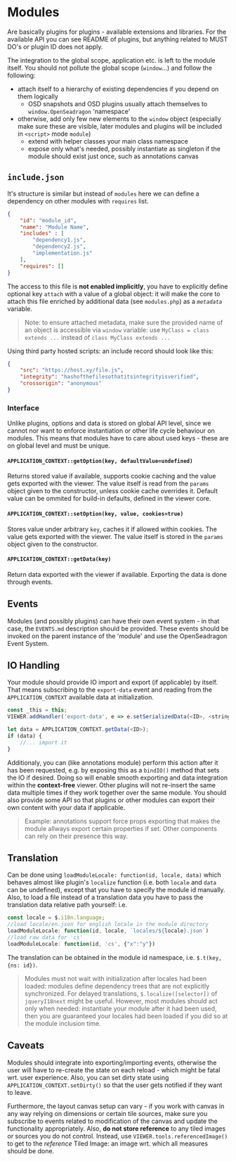 # Modules

Are basically plugins for plugins - available extensions and libraries.
For the available API you can see README of plugins, but anything related to
MUST DO's or plugin ID does not apply.

The integration to the global scope, application etc. is left to the module itself.
You should not pollute the global scope (`window`...) and follow the following:
 - attach itself to a hierarchy of existing dependencies if you depend on them logically
    - OSD snapshots and OSD plugins usually attach themselves to ``window.OpenSeadragon`` 'namespace'
 - otherwise, add only few new elements to the ``window`` object (especially make sure these are visible, later 
 modules and plugins will be included in `<script>` mode `module`)
    - extend with helper classes your main class namespace
    - expose only what's needed, possibly instantiate as singleton if the module should exist just once, such as annotations canvas

## `include.json`
It's structure is similar but instead of `modules` here we can
define a dependency on other modules with `requires` list.
````json
{
    "id": "module_id",
    "name": "Module Name",
    "includes" : [
        "dependency1.js",
        "dependency2.js",
        "implementation.js"
    ],
    "requires": []
}
````
The access to this file is **not enabled implicitly**, you have to explicitly
define optional key `attach` with a value of a global object: it will make the core to attach 
this file enriched by additional data (see `modules.php`) as a *`metadata`* variable.

> Note: to ensure attached metadata, make sure the provided name of an object is accessible
> via ``window`` variable: use `MyClass = class extends ...` instead of `class MyClass extends ...`

Using third party hosted scripts: an include record should look like this:
````json
{
    "src": "https://host.xy/file.js",
    "integrity": "hashofthefilesothatitsintegrityisverified",
    "crossorigin": "anonymous"
}
````

### Interface
Unlike plugins, options and data is stored on global API level, since we cannot nor want to enforce instantiation 
or other life cycle behaviour on modules. This means that modules have to care about used keys - these are on global 
level and must be unique.

#### `APPLICATION_CONTEXT::getOption(key, defaultValue=undefined)`
Returns stored value if available, supports cookie caching and the value gets exported with the viewer. The value itself is
read from the `params` object given to the constructor, unless cookie cache overrides it. Default value can be ommited
for build-in defaults, defined in the viewer core.

#### `APPLICATION_CONTEXT::setOption(key, value, cookies=true)`
Stores value under arbitrary `key`, caches it if allowed within cookies. The value gets exported with the viewer. 
The value itself is stored in the `params` object given to the constructor.

#### `APPLICATION_CONTEXT::getData(key)`
Return data exported with the viewer if available. Exporting the data is done through events.

## Events
Modules (and possibly plugins) can have their own event system - in that case, the `EVENTS.md` description
should be provided. These events should be invoked on the parent instance of the 'module' and
use the OpenSeadragon Event System.

## IO Handling
Your module should provide IO import and export (if applicable) by itself. That means subscribing to the
``export-data`` event and reading from the `APPLICATION_CONTEXT` available data at initialization.
``````javascript
const _this = this;
VIEWER.addHandler('export-data', e => e.setSerializedData(<ID>, <string>));

let data = APPLICATION_CONTEXT.getData(<ID>);
if (data) {
    //... import it
}
``````
Additionaly, you can (like annotations module) perform this action after it has been requested, e.g. by exposing
this as a ``bindIO()`` method that sets the IO if desired. Doing so will enable smooth exporting and data integration
within the **context-free** viewer. Other plugins will not re-insert the same data multiple times if they work
together over the same module. You should also provide some API so that plugins or other modules can export their
own content with your data if applicable.

> Example: annotations support force props exporting that makes the module allways export certain properties
> if set. Other components can rely on their presence this way.


## Translation
Can be done using ``loadModuleLocale: function(id, locale, data)`` which behaves almost like plugin's `localize` function
(i.e. both ``locale`` and `data` can be undefined),
except that you have to specify the module id manually. Also, to load a file instead of a translation data you
have to pass the translation data relative path yourself: i.e. 
````javascript
const locale = $.i18n.language;
//load locale/en.json for english locale in the module directory
loadModuleLocale: function(id, locale, `locales/${locale}.json`) 
//load raw data for 'cs'
loadModuleLocale: function(id, 'cs', {"x":"y"}) 
````
 
 The translation can be obtained in the module id namespace, i.e. ``$.t(key, {ns: id})``.

> Modules must not wait with initialization after locales had been loaded: modules define dependency trees that
>are not explicitly synchronized. For delayed translations, ``$.localize([selector])`` of `jqueryI18next` might be useful.
>However, most modules should act only when needed: instantiate your module after it had been used, then you are
>guaranteed your locales had been loaded if you did so at the module inclusion time.

## Caveats
Modules should integrate into exporting/importing events, otherwise the user will have to re-create
the state on each reload - which might be fatal wrt. user experience. Also, you can set dirty state
using ``APPLICATION_CONTEXT.setDirty()`` so that the user gets notified if they want to leave.

Furthermore, the layout canvas setup can vary - if you work with canvas in any way relying on dimensions
or certain tile sources, make sure you subscribe to events related to modification of the canvas and update
the functionality appropriately. Also, **do not store reference** to any tiled images or sources you do not control.
Instead, use ``VIEWER.tools.referencedImage()`` to get to the _reference_ Tiled Image: an image wrt. which
all measures should be done.

